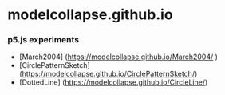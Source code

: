 # modelcollapse.github.io
### p5.js experiments

- [March2004] (https://modelcollapse.github.io/March2004/ )
- [CirclePatternSketch] (https://modelcollapse.github.io/CirclePatternSketch/)
- [DottedLine] (https://modelcollapse.github.io/CircleLine/)
